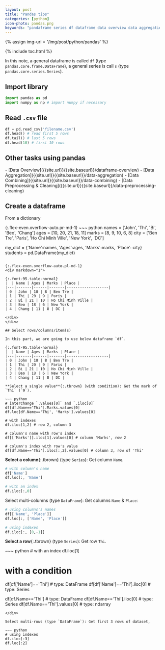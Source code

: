 ```yaml
---
layout: post
title: "Pandas tips"
categories: [python]
icon-photo: pandas.png
keywords: "pandaframe series df dataframe data overview data aggregation data combining data preprocessing cleaning row column select values "
---
```


{% assign img-url = '/img/post/python/pandas' %}

{% include toc.html %}

In this note, a general dataframe is called `df` (type `pandas.core.frame.DataFrame`), a general series is call `s` (type `pandas.core.series.Series`).

## Import library

~~~ python
import pandas as pd
import numpy as np # import numpy if necessary
~~~

## Read `.csv` file

~~~ python
df = pd.read_csv('filename.csv')
df.head() # read first 5 rows
df.tail() # last 5 rows
df.head(10) # first 10 rows
~~~

## Other tasks using pandas

<div class="two-columns-list" markdown="1">
- [Data Overview]({{site.url}}{{site.baseurl}}/dataframe-overview)
- [Data Aggregation]({{site.url}}{{site.baseurl}}/data-aggregation)
- [Data Combining]({{site.url}}{{site.baseurl}}/data-combining)
- [Data Preprocessing & Cleaning]({{site.url}}{{site.baseurl}}/data-preprocessing-cleaning)
</div>

## Create a dataframe

From a dictionary

<div class="d-md-flex" markdown="1">
{:.flex-even.overflow-auto.pr-md-1}
~~~ python
names = ['John', 'Thi', 'Bi', 'Beo', 'Chang']
ages =  [10, 20, 21, 18, 11]
marks = [8, 9, 10, 6, 8]
city = ['Ben Tre', 'Paris', 'Ho Chi Minh Ville', 'New York', 'DC']

my_dict = {'Name':names, 'Ages':ages, 'Marks':marks, 'Place': city}
students = pd.DataFrame(my_dict)
~~~

{:.flex-even.overflow-auto.pl-md-1}
<div markdown="1">

{:.font-95.table-normal}
|  | Name | Ages | Marks | Place |
|---|-------|------|-------|-------------------|
| 0 | John | 10 | 8 | Ben Tre |
| 1 | Thi | 20 | 9 | Paris |
| 2 | Bi | 21 | 10 | Ho Chi Minh Ville |
| 3 | Beo | 18 | 6 | New York |
| 4 | Chang | 11 | 8 | DC |

</div>
</div>

## Select rows/columns/item(s)

In this part, we are going to use below dataframe `df`.

{:.font-95.table-normal}
|  | Name | Ages | Marks | Place |
|---|-------|------|-------|-------------------|
| 0 | John | 10 | 8 | Ben Tre |
| 1 | Thi | 20 | 9 | Paris |
| 2 | Bi | 21 | 10 | Ho Chi Minh Ville |
| 3 | Beo | 18 | 6 | New York |
| 4 | Chang | 11 | 8 | DC |

**Select a single value**{:.tbrown} (with condition): Get the mark of `Thi` (`9`).

~~~ python
# interchange `.values[0]` and `.iloc[0]`
df[df.Name=='Thi'].Marks.values[0]
df.loc[df.Name=='Thi', 'Marks'].values[0]

# with indexes
df.iloc[1,2] # row 2, column 3

# column's name with row's index
df[['Marks']].iloc[1].values[0] # column 'Marks', row 2

# column's index with row's value
df[df.Name=='Thi'].iloc[:,2].values[0] # column 3, row of 'Thi'
~~~

**Select a column**{:.tbrown} (type `Series`): Get column `Name`.

~~~ python
# with column's name
df['Name']
df.loc[:, 'Name']

# with an index
df.iloc[:,0]
~~~

Select multi-columns (type `DataFrame`): Get columns `Name` & `Place`:

~~~ python
# using columns's names
df[['Name', 'Place']]
df.loc[:, ['Name', 'Place']]

# using indexes
df.iloc[:, [0,-1]]
~~~

**Select a row**{:.tbrown} (type `Series`): Get row `Thi`.

<div class="code-box-copy" markdown="1">
~~~ python
# with an index
df.iloc[1]

# with a condition
df[df['Name']=='Thi'] # type: DataFrame
df[df['Name']=='Thi'].iloc[0] # type: Series

df[df.Name=='Thi'] # type: DataFrame
df[df.Name=='Thi'].iloc[0] # type: Series
df[df.Name=='Thi'].values[0] # type: ndarray
~~~ 
</div>

Select multi-rows (type `DataFrame`): Get first 3 rows of dataset,

~~~ python
# using indexes
df.iloc[:3]
df.loc[:2]
~~~


